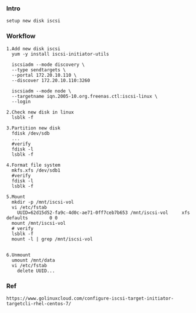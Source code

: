 ### Intro
    setup new disk iscsi
### Workflow
    1.Add new disk iscsi
      yum -y install iscsi-initiator-utils

      iscsiadm --mode discovery \
      --type sendtargets \
      --portal 172.20.10.110 \
      --discover 172.20.10.110:3260

      iscsiadm --mode node \
      --targetname iqn.2005-10.org.freenas.ctl:iscsi-linux \
      --login

    2.Check new disk in linux
      lsblk -f

    3.Partition new disk
      fdisk /dev/sdb
      ...
      #verify
      fdisk -l
      lsblk -f

    4.Format file system
      mkfs.xfs /dev/sdb1
      #verify
      fdisk -l
      lsblk -f

    5.Mount
      mkdir -p /mnt/iscsi-vol
      vi /etc/fstab
        UUID=62d15d52-fa9c-4d0c-ae71-0ff7ceb7b653 /mnt/iscsi-vol     xfs     defaults        0 0
      mount /mnt/iscsi-vol
      # verify
      lsblk -f
      mount -l | grep /mnt/iscsi-vol
      
    
    6.Unmount
      umount /mnt/data
      vi /etc/fstab
        delete UUID...

### Ref
    https://www.golinuxcloud.com/configure-iscsi-target-initiator-targetcli-rhel-centos-7/

